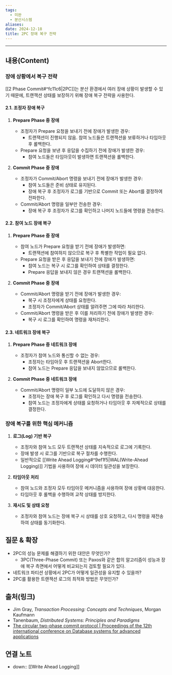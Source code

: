 ```yaml
---
tags:
  - 미완
  - 분산시스템
aliases: 
date: 2024-12-18
title: 2PC 장애 복구 전략
---
```

---

## 내용(Content)

### 장애 상황에서 복구 전략

[[2 Phase Commit#^fc11c6|2PC]]는 분산 환경에서 여러 장애 상황이 발생할 수 있기 때문에, 트랜잭션 상태를 보장하기 위해 장애 복구 전략을 사용한다.

#### 2.1. 조정자 장애 복구

1. **Prepare Phase 중 장애**
    
    - 조정자가 Prepare 요청을 보내기 전에 장애가 발생한 경우:
        - 트랜잭션이 진행되지 않음. 참여 노드들은 트랜잭션을 보류하거나 타임아웃 후 롤백한다.
    - Prepare 요청을 보낸 후 응답을 수집하기 전에 장애가 발생한 경우:
        - 참여 노드들은 타임아웃이 발생하면 트랜잭션을 롤백한다.
2. **Commit Phase 중 장애**
    
    - 조정자가 Commit/Abort 명령을 보내기 전에 장애가 발생한 경우:
        - 참여 노드들은 준비 상태로 유지된다.
        - 장애 복구 후 조정자가 로그를 기반으로 Commit 또는 Abort를 결정하여 전파한다.
    - Commit/Abort 명령을 일부만 전송한 경우:
        - 장애 복구 후 조정자가 로그를 확인하고 나머지 노드들에 명령을 전송한다.

#### 2.2. 참여 노드 장애 복구

1. **Prepare Phase 중 장애**
    
    - 참여 노드가 Prepare 요청을 받기 전에 장애가 발생하면:
        - 트랜잭션에 참여하지 않으므로 복구 후 특별한 작업이 필요 없다.
    - Prepare 요청을 받은 후 응답을 보내기 전에 장애가 발생하면:
        - 참여 노드는 복구 시 로그를 확인하여 상태를 결정한다.
        - Prepare 응답을 보내지 않은 경우 트랜잭션을 롤백한다.
2. **Commit Phase 중 장애**
    
    - Commit/Abort 명령을 받기 전에 장애가 발생한 경우:
        - 복구 시 조정자에게 상태를 요청한다.
        - 조정자가 Commit/Abort 상태를 알려주면 그에 따라 처리한다.
    - Commit/Abort 명령을 받은 후 이를 처리하기 전에 장애가 발생한 경우:
        - 복구 시 로그를 확인하여 명령을 재처리한다.


#### 2.3. 네트워크 장애 복구

1. **Prepare Phase 중 네트워크 장애**
    
    - 조정자가 참여 노드와 통신할 수 없는 경우:
        - 조정자는 타임아웃 후 트랜잭션을 Abort한다.
        - 참여 노드는 Prepare 응답을 보내지 않았으므로 롤백한다.
2. **Commit Phase 중 네트워크 장애**
    
    - Commit/Abort 명령이 일부 노드에 도달하지 않은 경우:
        - 조정자는 장애 복구 후 로그를 확인하고 다시 명령을 전송한다.
        - 참여 노드는 조정자에게 상태를 요청하거나 타임아웃 후 자체적으로 상태를 결정한다.

###  장애 복구를 위한 핵심 메커니즘

1. **로그(Log) 기반 복구**
    
    - 조정자와 참여 노드 모두 트랜잭션 상태를 지속적으로 로그에 기록한다.
    - 장애 발생 시 로그를 기반으로 복구 절차를 수행한다.
    - 일반적으로 [[Write Ahead Logging#^9ef1f5|WAL(Write-Ahead Logging)]] 기법을 사용하여 장애 시 데이터 일관성을 보장한다.
2. **타임아웃 처리**
    
    - 참여 노드와 조정자 모두 타임아웃 메커니즘을 사용하여 장애 상황에 대응한다.
    - 타임아웃 후 롤백을 수행하여 교착 상태를 방지한다.
3. **재시도 및 상태 요청**
    
    - 조정자와 참여 노드는 장애 복구 시 상태를 상호 요청하고, 다시 명령을 재전송하여 상태를 동기화한다.

## 질문 & 확장

- 2PC의 성능 문제를 해결하기 위한 대안은 무엇인가?
    - 3PC(Three-Phase Commit) 또는 Paxos와 같은 합의 알고리즘이 성능과 장애 복구 측면에서 어떻게 비교되는지 검토할 필요가 있다.
- 네트워크 파티션 상황에서 2PC가 어떻게 일관성을 유지할 수 있을까?
- 2PC를 활용한 트랜잭션 로그의 최적화 방법은 무엇인가?

## 출처(링크)
- Jim Gray, _Transaction Processing: Concepts and Techniques_, Morgan Kaufmann
- Tanenbaum, _Distributed Systems: Principles and Paradigms_
- [The circular two-phase commit protocol \| Proceedings of the 12th international conference on Database systems for advanced applications](https://dl.acm.org/doi/10.5555/1783823.1783854#:~:text=Distributed%20transactional%20systems%20require%20an%20atomic%20commitment,atomic%20commitment%20protocol%20for%20main%2Dmemory%20primary%2Dbackup%20systems)

## 연결 노트

- down:: [[Write Ahead Logging]]







